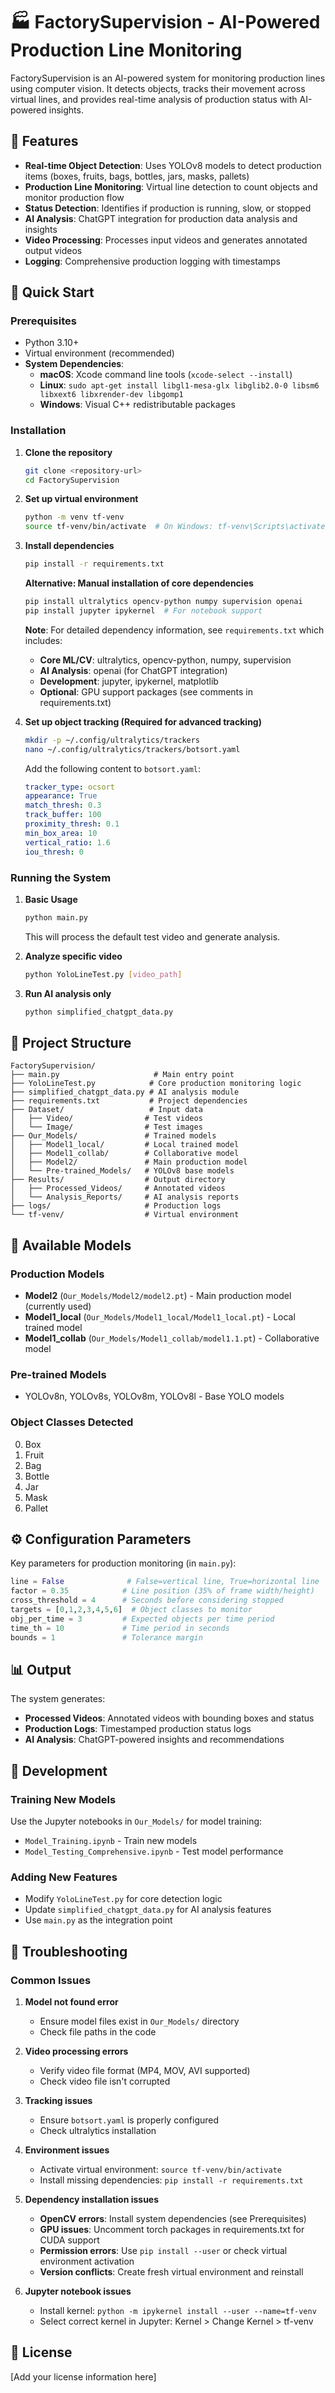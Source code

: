 # 🏭 FactorySupervision - AI-Powered Production Line Monitoring

FactorySupervision is an AI-powered system for monitoring production lines using computer vision. It detects objects, tracks their movement across virtual lines, and provides real-time analysis of production status with AI-powered insights.

## 🎯 Features

- **Real-time Object Detection**: Uses YOLOv8 models to detect production items (boxes, fruits, bags, bottles, jars, masks, pallets)
- **Production Line Monitoring**: Virtual line detection to count objects and monitor production flow
- **Status Detection**: Identifies if production is running, slow, or stopped
- **AI Analysis**: ChatGPT integration for production data analysis and insights
- **Video Processing**: Processes input videos and generates annotated output videos
- **Logging**: Comprehensive production logging with timestamps

## 🚀 Quick Start

### Prerequisites

- Python 3.10+
- Virtual environment (recommended)
- **System Dependencies**:
  - **macOS**: Xcode command line tools (`xcode-select --install`)
  - **Linux**: `sudo apt-get install libgl1-mesa-glx libglib2.0-0 libsm6 libxext6 libxrender-dev libgomp1`
  - **Windows**: Visual C++ redistributable packages

### Installation

1. **Clone the repository**
   ```bash
   git clone <repository-url>
   cd FactorySupervision
   ```

2. **Set up virtual environment**
   ```bash
   python -m venv tf-venv
   source tf-venv/bin/activate  # On Windows: tf-venv\Scripts\activate
   ```

3. **Install dependencies**
   ```bash
   pip install -r requirements.txt
   ```
   
   **Alternative: Manual installation of core dependencies**
   ```bash
   pip install ultralytics opencv-python numpy supervision openai
   pip install jupyter ipykernel  # For notebook support
   ```

   **Note**: For detailed dependency information, see `requirements.txt` which includes:
   - **Core ML/CV**: ultralytics, opencv-python, numpy, supervision
   - **AI Analysis**: openai (for ChatGPT integration)
   - **Development**: jupyter, ipykernel, matplotlib
   - **Optional**: GPU support packages (see comments in requirements.txt)

4. **Set up object tracking (Required for advanced tracking)**
   ```bash
   mkdir -p ~/.config/ultralytics/trackers
   nano ~/.config/ultralytics/trackers/botsort.yaml
   ```
   
   Add the following content to `botsort.yaml`:
   ```yaml
   tracker_type: ocsort
   appearance: True
   match_thresh: 0.3
   track_buffer: 100
   proximity_thresh: 0.1
   min_box_area: 10
   vertical_ratio: 1.6
   iou_thresh: 0
   ```

### Running the System

1. **Basic Usage**
   ```bash
   python main.py
   ```
   This will process the default test video and generate analysis.

2. **Analyze specific video**
   ```bash
   python YoloLineTest.py [video_path]
   ```

3. **Run AI analysis only**
   ```bash
   python simplified_chatgpt_data.py
   ```

## 📁 Project Structure

```
FactorySupervision/
├── main.py                     # Main entry point
├── YoloLineTest.py            # Core production monitoring logic
├── simplified_chatgpt_data.py # AI analysis module
├── requirements.txt           # Project dependencies
├── Dataset/                   # Input data
│   ├── Video/                # Test videos
│   └── Image/                # Test images
├── Our_Models/               # Trained models
│   ├── Model1_local/         # Local trained model
│   ├── Model1_collab/        # Collaborative model
│   ├── Model2/               # Main production model
│   └── Pre-trained_Models/   # YOLOv8 base models
├── Results/                  # Output directory
│   ├── Processed_Videos/     # Annotated videos
│   └── Analysis_Reports/     # AI analysis reports
├── logs/                     # Production logs
└── tf-venv/                  # Virtual environment
```

## 🤖 Available Models

### Production Models
- **Model2** (`Our_Models/Model2/model2.pt`) - Main production model (currently used)
- **Model1_local** (`Our_Models/Model1_local/Model1_local.pt`) - Local trained model
- **Model1_collab** (`Our_Models/Model1_collab/model1.1.pt`) - Collaborative model

### Pre-trained Models
- YOLOv8n, YOLOv8s, YOLOv8m, YOLOv8l - Base YOLO models

### Object Classes Detected
0. Box
1. Fruit  
2. Bag
3. Bottle
4. Jar
5. Mask
6. Pallet

## ⚙️ Configuration Parameters

Key parameters for production monitoring (in `main.py`):

```python
line = False              # False=vertical line, True=horizontal line
factor = 0.35            # Line position (35% of frame width/height)
cross_threshold = 4      # Seconds before considering stopped
targets = [0,1,2,3,4,5,6]  # Object classes to monitor
obj_per_time = 3         # Expected objects per time period
time_th = 10             # Time period in seconds
bounds = 1               # Tolerance margin
```

## 📊 Output

The system generates:
- **Processed Videos**: Annotated videos with bounding boxes and status
- **Production Logs**: Timestamped production status logs
- **AI Analysis**: ChatGPT-powered insights and recommendations

## 🔧 Development

### Training New Models
Use the Jupyter notebooks in `Our_Models/` for model training:
- `Model_Training.ipynb` - Train new models
- `Model_Testing_Comprehensive.ipynb` - Test model performance

### Adding New Features
- Modify `YoloLineTest.py` for core detection logic
- Update `simplified_chatgpt_data.py` for AI analysis features
- Use `main.py` as the integration point

## 🐛 Troubleshooting

### Common Issues

1. **Model not found error**
   - Ensure model files exist in `Our_Models/` directory
   - Check file paths in the code

2. **Video processing errors**
   - Verify video file format (MP4, MOV, AVI supported)
   - Check video file isn't corrupted

3. **Tracking issues**
   - Ensure `botsort.yaml` is properly configured
   - Check ultralytics installation

4. **Environment issues**
   - Activate virtual environment: `source tf-venv/bin/activate`
   - Install missing dependencies: `pip install -r requirements.txt`

5. **Dependency installation issues**
   - **OpenCV errors**: Install system dependencies (see Prerequisites)
   - **GPU issues**: Uncomment torch packages in requirements.txt for CUDA support
   - **Permission errors**: Use `pip install --user` or check virtual environment activation
   - **Version conflicts**: Create fresh virtual environment and reinstall

6. **Jupyter notebook issues**
   - Install kernel: `python -m ipykernel install --user --name=tf-venv`
   - Select correct kernel in Jupyter: Kernel > Change Kernel > tf-venv


## 📄 License

[Add your license information here]
